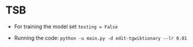 # TSB

- For training the model set `testing = False`

- Running the code:
`python -u main.py -d edit-tgwiktionary --lr 0.01`
